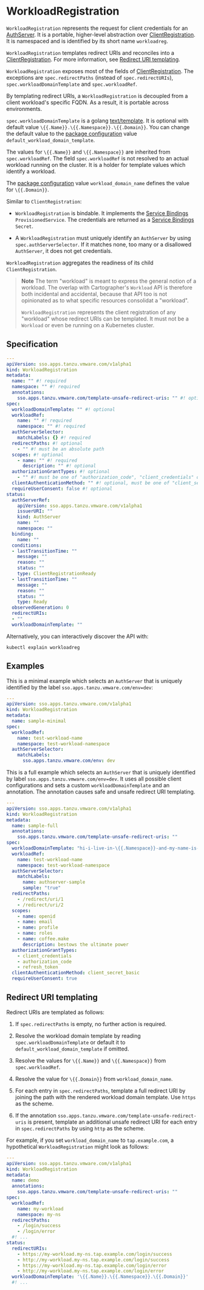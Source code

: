 # WorkloadRegistration

`WorkloadRegistration` represents the request for client credentials for an
[AuthServer](authserver.hbs.md). It is a portable, higher-level abstraction
over [ClientRegistration](clientregistration.hbs.md). It is namespaced and 
is identified by its short name `workloadreg`.

`WorkloadRegistration` templates redirect URIs and reconciles into a
[ClientRegistration](clientregistration.hbs.md). For more information, 
see [Redirect URI templating](#redirect-uri).

`WorkloadRegistration` exposes most of the fields of
[ClientRegistration](clientregistration.hbs.md). The exceptions are
`spec.redirectPaths` (instead of `spec.redirectURIs`), `spec.workloadDomainTemplate` 
and `spec.workloadRef`.

By templating redirect URIs, a `WorkloadRegistration` is decoupled from a client
workload's specific FQDN. As a result, it is portable across environments.

`spec.workloadDomainTemplate` is a golang
[text/template](https://pkg.go.dev/text/template). It is optional with default value `\{{.Name}}.\{{.Namespace}}.\{{.Domain}}`. You can change the default value to the 
[package configuration](../package-configuration.hbs.md) value 
`default_workload_domain_template`.

The values for `\{{.Name}}` and `\{{.Namespace}}` are inherited from
`spec.workloadRef`. The field `spec.workloadRef` is not resolved to an actual
workload running on the cluster. It is a holder for template values which identify 
a workload.

The [package configuration](../package-configuration.hbs.md) value 
`workload_domain_name` defines the value for `\{{.Domain}}`.

Similar to `ClientRegistration`: 

- `WorkloadRegistration` is bindable. It implements the 
  [Service Bindings](https://servicebinding.io/spec/core/1.0.0/)
  `ProvisionedService`. The credentials are returned as a [Service
  Bindings](https://servicebinding.io/spec/core/1.0.0/) `Secret`.

- A `WorkloadRegistration` must uniquely identify an `AuthServer` by using 
  `spec.authServerSelector`. If it matches none, too many or a disallowed `AuthServer`, 
  it does not get credentials.

`WorkloadRegistration` aggregates the readiness of its child `ClientRegistration`.

> **Note** The term "workload" is meant to express the general notion of a
> workload. The overlap with Cartographer's `Workload` API is therefore both
> incidental and accidental, because that API too is not opinionated as to what
> specific resources consolidat a "workload".
>
> `WorkloadRegistration` represents the client registration of any "workload" 
> whose redirect URIs can be templated. It must not be a `Workload` or even be 
> running on a Kubernetes cluster.

## <a id="spec"></a> Specification

```yaml
---
apiVersion: sso.apps.tanzu.vmware.com/v1alpha1
kind: WorkloadRegistration
metadata:
  name: "" #! required
  namespace: "" #! required
  annotations:
    sso.apps.tanzu.vmware.com/template-unsafe-redirect-uris: "" #! optional
spec:
  workloadDomainTemplate: "" #! optional
  workloadRef:
    name: "" #! required
    namespace: "" #! required
  authServerSelector:
    matchLabels: {} #! required
  redirectPaths: #! optional
    - "" #! must be an absolute path
  scopes: #! optional
    - name: "" #! required
      description: "" #! optional
  authorizationGrantTypes: #! optional
    - "" #! must be one of "authorization_code", "client_credentials" or "refresh_token"
  clientAuthenticationMethod: "" #! optional, must be one of "client_secret_post", "client_secret_basic" or "none"
  requireUserConsent: false #! optional
status:
  authServerRef:
    apiVersion: sso.apps.tanzu.vmware.com/v1alpha1
    issuerURI: ""
    kind: AuthServer
    name: ""
    namespace: ""
  binding:
    name: ""
  conditions:
  - lastTransitionTime: ""
    message: ""
    reason: ""
    status: ""
    type: ClientRegistrationReady
  - lastTransitionTime: ""
    message: ""
    reason: ""
    status: ""
    type: Ready
  observedGeneration: 0
  redirectURIs:
  - ""
  workloadDomainTemplate: ""
```

Alternatively, you can interactively discover the API with:

```shell
kubectl explain workloadreg
```

## <a id="examples"></a> Examples

This is a minimal example which selects an `AuthServer` that is uniquely
identified by the label `sso.apps.tanzu.vmware.com/env=dev`:

```yaml
---
apiVersion: sso.apps.tanzu.vmware.com/v1alpha1
kind: WorkloadRegistration
metadata:
  name: sample-minimal
spec:
  workloadRef:
    name: test-workload-name
    namespace: test-workload-namespace
  authServerSelector:
    matchLabels:
      sso.apps.tanzu.vmware.com/env: dev
```

This is a full example which selects an `AuthServer` that is uniquely identified
by label `sso.apps.tanzu.vmware.com/env=dev`. It uses all possible client
configurations and sets a custom `workloadDomainTemplate` and an annotation.
The annotation causes safe and unsafe redirect URI templating.

```yaml
---
apiVersion: sso.apps.tanzu.vmware.com/v1alpha1
kind: WorkloadRegistration
metadata:
  name: sample-full
  annotations:
    sso.apps.tanzu.vmware.com/template-unsafe-redirect-uris: ""
spec:
  workloadDomainTemplate: "hi-i-live-in-\{{.Namespace}}-and-my-name-is-\{{.Name}}.sample.\{{.Domain}}"
  workloadRef:
    name: test-workload-name
    namespace: test-workload-namespace
  authServerSelector:
    matchLabels:
      name: authserver-sample
      sample: "true"
  redirectPaths:
    - /redirect/uri/1
    - /redirect/uri/2
  scopes:
    - name: openid
    - name: email
    - name: profile
    - name: roles
    - name: coffee.make
      description: bestows the ultimate power
  authorizationGrantTypes:
    - client_credentials
    - authorization_code
    - refresh_token
  clientAuthenticationMethod: client_secret_basic
  requireUserConsent: true
```

## <a id="redirect-uri"></a>Redirect URI templating

Redirect URIs are templated as follows:

1. If `spec.redirectPaths` is empty, no further action is required.

1. Resolve the workload domain template by reading
   `spec.workloadDomainTemplate` or default it to
   `default_workload_domain_template` if omitted.

1. Resolve the values for `\{{.Name}}` and `\{{.Namespace}}` from `spec.workloadRef`.

1. Resolve the value for `\{{.Domain}}` from `workload_domain_name`.

1. For each entry in `spec.redirectPaths`, template a full redirect URI by
   joining the path with the rendered workload domain template. Use `https` as
   the scheme.

1. If the annotation `sso.apps.tanzu.vmware.com/template-unsafe-redirect-uris`
   is present, template an additional unsafe redirect URI for each entry in
   `spec.redirectPaths` by using `http` as the scheme.

For example, if you set `workload_domain_name` to `tap.example.com`, a hypothetical
`WorkloadRegistration` might look as follows:

```yaml
---
apiVersion: sso.apps.tanzu.vmware.com/v1alpha1
kind: WorkloadRegistration
metadata:
  name: demo
  annotations:
    sso.apps.tanzu.vmware.com/template-unsafe-redirect-uris: ""
spec:
  workloadRef:
    name: my-workload
    namespace: my-ns
  redirectPaths:
    - /login/success
    - /login/error
  #! ...
status:
  redirectURIs:
    - https://my-workload.my-ns.tap.example.com/login/success
    - http://my-workload.my-ns.tap.example.com/login/success
    - https://my-workload.my-ns.tap.example.com/login/error
    - http://my-workload.my-ns.tap.example.com/login/error
  workloadDomainTemplate: '\{{.Name}}.\{{.Namespace}}.\{{.Domain}}'
  #! ...
```
